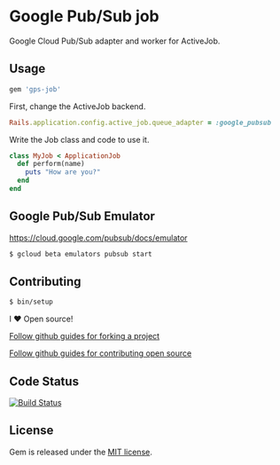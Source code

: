 # Google Pub/Sub job  

Google Cloud Pub/Sub adapter and worker for ActiveJob.

## Usage

```ruby
gem 'gps-job'
```

First, change the ActiveJob backend.

``` ruby
Rails.application.config.active_job.queue_adapter = :google_pubsub
```

Write the Job class and code to use it.

``` ruby
class MyJob < ApplicationJob
  def perform(name)
    puts "How are you?"
  end
end
```

## Google Pub/Sub Emulator

https://cloud.google.com/pubsub/docs/emulator

``` sh
$ gcloud beta emulators pubsub start
```

## Contributing

``` sh
$ bin/setup
```

I :heart: Open source!

[Follow github guides for forking a project](https://guides.github.com/activities/forking/)

[Follow github guides for contributing open source](https://guides.github.com/activities/contributing-to-open-source/#contributing)

## Code Status

[![Build Status](https://travis-ci.org/vgsantoniazzi/gps-job.svg?branch=master)](https://travis-ci.org/vgsantoniazzi/gps-job)

## License

Gem is released under the [MIT license](http://opensource.org/licenses/MIT).
